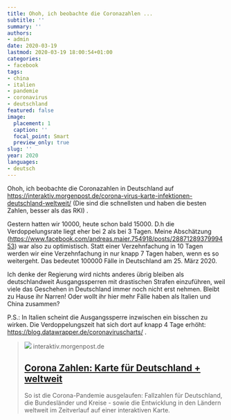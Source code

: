 ```yaml
---
title: Ohoh, ich beobachte die Coronazahlen ...
subtitle: ''
summary: ''
authors:
- admin
date: 2020-03-19
lastmod: 2020-03-19 18:00:54+01:00
categories:
- facebook
tags:
- china
- italien
- pandemie
- coronavirus
- deutschland
featured: false
image:
  placement: 1
  caption: ''
  focal_point: Smart
  preview_only: true
slug: ''
year: 2020
languages:
- deutsch
---
```


Ohoh, ich beobachte die Coronazahlen in Deutschland auf https://interaktiv.morgenpost.de/corona-virus-karte-infektionen-deutschland-weltweit/ (Die sind die schnellsten und haben die besten Zahlen, besser als das RKI) . 

Gestern hatten wir 10000, heute schon bald 15000. D.h die Verdoppelungsrate liegt eher bei 2 als bei 3 Tagen. Meine Abschätzung (https://www.facebook.com/andreas.maier.754918/posts/2887128937999453) war also zu optimistisch. Statt einer Verzehnfachung in 10 Tagen werden wir eine Verzehnfachung in nur knapp 7 Tagen haben, wenn es so weitergeht. Das bedeutet 100000 Fälle in Deutschland am 25. März 2020. 

Ich denke der Regierung wird nichts anderes übrig bleiben als deutschlandweit Ausgangssperren mit drastischen Strafen einzuführen, weil viele das Geschehen in Deutschland immer noch nicht erst nehmen. Bleibt zu Hause ihr Narren! Oder wollt ihr hier mehr Fälle haben als Italien und China zusammen?

P.S.: In Italien scheint die Ausgangssperre inzwischen ein bisschen zu wirken. Die Verdoppelungszeit hat sich dort auf knapp 4 Tage erhöht: https://blog.datawrapper.de/coronaviruscharts/ .
> [![](https://interaktiv.morgenpost.de/corona-virus-karte-infektionen-deutschland-weltweit/images/ogimage.jpg)](https://interaktiv.morgenpost.de/corona-virus-karte-infektionen-deutschland-weltweit/)
> interaktiv.morgenpost.de
> ## [Corona Zahlen: Karte für Deutschland + weltweit](https://interaktiv.morgenpost.de/corona-virus-karte-infektionen-deutschland-weltweit/)
>
>So ist die Corona-Pandemie ausgelaufen: Fallzahlen für Deutschland, die Bundesländer und Kreise - sowie die Entwicklung in den Ländern weltweit im Zeitverlauf auf einer interaktiven Karte.